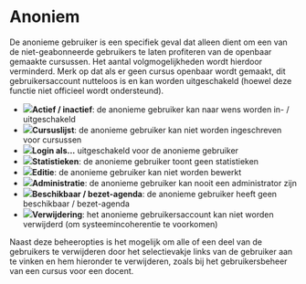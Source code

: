 # Anoniem

De anonieme gebruiker is een specifiek geval dat alleen dient om een van de niet-geabonneerde gebruikers te laten profiteren van de openbaar gemaakte cursussen. Het aantal volgmogelijkheden wordt hierdoor verminderd. Merk op dat als er geen cursus openbaar wordt gemaakt, dit gebruikersaccount nutteloos is en kan worden uitgeschakeld \(hoewel deze functie niet officieel wordt ondersteund\).

* ![](../../../.gitbook/assets/images47%20%281%29.png)**Actief / inactief**: de anonieme gebruiker kan naar wens worden in- / uitgeschakeld
* ![](../../../.gitbook/assets/graficos73.png)**Cursuslijst**: de anonieme gebruiker kan niet worden ingeschreven voor cursussen
* ![](../../../.gitbook/assets/graficos72.png)**Login als...** uitgeschakeld voor de anonieme gebruiker
* ![](../../../.gitbook/assets/graficos74.png)**Statistieken**: de anonieme gebruiker toont geen statistieken
* ![](../../../.gitbook/assets/graficos77.png)**Editie**: de anonieme gebruiker kan niet worden bewerkt
* ![](../../../.gitbook/assets/graficos75.png)**Administratie**: de anonieme gebruiker kan nooit een administrator zijn
* ![](../../../.gitbook/assets/graficos76.png)**Beschikbaar / bezet-agenda**: de anonieme gebruiker heeft geen beschikbaar / bezet-agenda
* ![](../../../.gitbook/assets/graficos78.png)**Verwijdering**: het anonieme gebruikersaccount kan niet worden verwijderd \(om systeemincoherentie te voorkomen\)

Naast deze beheeropties is het mogelijk om alle of een deel van de gebruikers te verwijderen door het selectievakje links van de gebruiker aan te vinken en hem hieronder te verwijderen, zoals bij het gebruikersbeheer van een cursus voor een docent.
